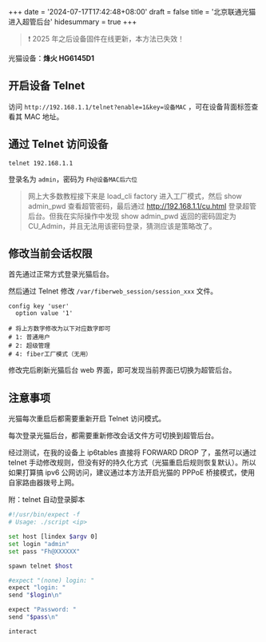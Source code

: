 +++
date = '2024-07-17T17:42:48+08:00'
draft = false
title = '北京联通光猫进入超管后台'
hidesummary = true
+++

> ❗️ 2025 年之后设备固件在线更新，本方法已失效！

光猫设备：**烽火 HG6145D1**

## 开启设备 Telnet

访问 `http://192.168.1.1/telnet?enable=1&key=设备MAC` ，可在设备背面标签查看其 MAC 地址。

## 通过 Telnet 访问设备

`telnet 192.168.1.1`

登录名为 `admin`，密码为 `Fh@设备MAC后六位`

> 网上大多数教程接下来是 load_cli factory 进入工厂模式，然后 show admin_pwd 查看超管密码，最后通过 http://192.168.1.1/cu.html 登录超管后台。但我在实际操作中发现 show admin_pwd 返回的密码固定为 CU_Admin，并且无法用该密码登录，猜测应该是策略改了。

## 修改当前会话权限

首先通过正常方式登录光猫后台。

然后通过 Telnet 修改 `/var/fiberweb_session/session_xxx` 文件。

```text
config key 'user'
  option value '1'
  
# 将上方数字修改为以下对应数字即可
# 1: 普通用户
# 2: 超级管理
# 4: fiber工厂模式（无用）
```

修改完后刷新光猫后台 web 界面，即可发现当前界面已切换为超管后台。

## 注意事项

光猫每次重启后都需要重新开启 Telnet 访问模式。

每次登录光猫后台，都需要重新修改会话文件方可切换到超管后台。

经过测试，在我的设备上 ip6tables 直接将 FORWARD DROP 了，虽然可以通过 telnet 手动修改规则，但没有好的持久化方式（光猫重启后规则恢复默认）。所以如果打算搞 ipv6 公网访问，建议通过本方法开启光猫的 PPPoE 桥接模式，使用自家路由器拨号上网。

附：telnet 自动登录脚本

```bash
#!/usr/bin/expect -f
# Usage: ./script <ip>

set host [lindex $argv 0]
set login "admin"
set pass "Fh@XXXXXX"

spawn telnet $host

#expect "(none) login: "
expect "login: "
send "$login\n"

expect "Password: "
send "$pass\n"

interact
```


